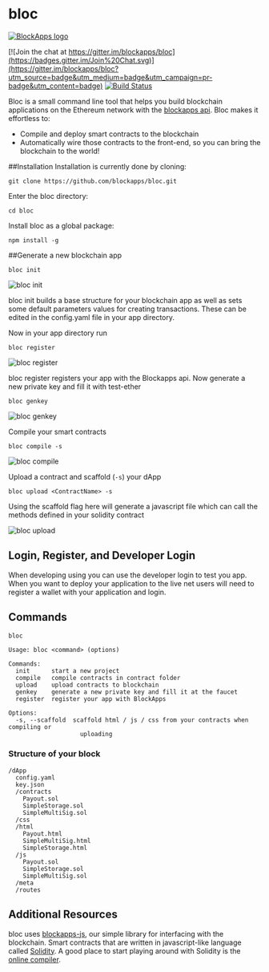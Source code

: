 # bloc

[![BlockApps logo](http://blockapps.net/img/logo_cropped.png)](http://blockapps.net)

[![Join the chat at https://gitter.im/blockapps/bloc](https://badges.gitter.im/Join%20Chat.svg)](https://gitter.im/blockapps/bloc?utm_source=badge&utm_medium=badge&utm_campaign=pr-badge&utm_content=badge) [![Build Status](https://travis-ci.org/blockapps/bloc.svg)](https://travis-ci.org/blockapps/bloc)

Bloc is a small command line tool that helps you build blockchain applications on the Ethereum network with the [blockapps api](https://blockapps.net). Bloc makes it effortless to:
* Compile and deploy smart contracts to the blockchain
* Automatically wire those contracts to the front-end, so you can bring the blockchain to the world!

##Installation
Installation is currently done by cloning:

```
git clone https://github.com/blockapps/bloc.git
```

Enter the bloc directory:

```
cd bloc
```

Install bloc as a global package:

```
npm install -g
```

##Generate a new blockchain app

```
bloc init
```

![bloc init](https://raw.githubusercontent.com/blockapps/bloc/readme-images/readme_img/bloc_init.png)

bloc init builds a base structure for your blockchain app as well as sets some default parameters values for creating transactions. These can be edited in the config.yaml file in your app directory.


Now in your app directory run

```
bloc register
```

![bloc register](https://raw.githubusercontent.com/blockapps/bloc/readme-images/readme_img/bloc_register.png)

bloc register registers your app with the Blockapps api. Now generate a new private key and fill it with test-ether

```
bloc genkey
```

![bloc genkey](https://raw.githubusercontent.com/blockapps/bloc/readme-images/readme_img/bloc_genkey.png)

Compile your smart contracts

```
bloc compile -s
```

![bloc compile](https://raw.githubusercontent.com/blockapps/bloc/readme-images/readme_img/bloc_compile.png)

Upload a contract and scaffold (`-s`) your dApp

```
bloc upload <ContractName> -s
```
Using the scaffold flag here will generate a javascript file which can call the methods defined in your solidity contract
  

![bloc upload](https://raw.githubusercontent.com/blockapps/bloc/readme-images/readme_img/bloc_upload.png)

## Login, Register, and Developer Login
When developing using you can use the developer login to test you app. When you want to deploy your application to the live net users will need to register a wallet with your application and login.

## Commands

```
bloc

Usage: bloc <command> (options)

Commands:
  init      start a new project
  compile   compile contracts in contract folder
  upload    upload contracts to blockchain
  genkey    generate a new private key and fill it at the faucet
  register  register your app with BlockApps

Options:
  -s, --scaffold  scaffold html / js / css from your contracts when compiling or
                    uploading
```

### Structure of your block
```
/dApp
  config.yaml
  key.json
  /contracts
    Payout.sol
    SimpleStorage.sol
    SimpleMultiSig.sol
  /css
  /html
    Payout.html
    SimpleMultiSig.html
    SimpleStorage.html
  /js
    Payout.sol
    SimpleStorage.sol
    SimpleMultiSig.sol
  /meta
  /routes
```

 

## Additional Resources
bloc uses [blockapps-js](https://github.com/blockapps/blockapps-js), our simple library for interfacing with the blockchain.
Smart contracts that are written in javascript-like language called [Solidity](https://github.com/ethereum/wiki/wiki/The-Solidity-Programming-Language). A good place to start playing around with Solidity is the [online compiler](https://chriseth.github.io/browser-solidity/).
